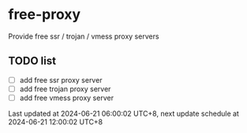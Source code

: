 
# free-proxy
Provide free ssr / trojan / vmess proxy servers


## TODO list
- [ ] add free ssr proxy server
- [ ] add free trojan proxy server
- [ ] add free vmess proxy server

Last updated at 2024-06-21 06:00:02 UTC+8, next update schedule at 2024-06-21 12:00:02 UTC+8

